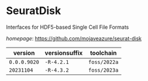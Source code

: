 # SeuratDisk

Interfaces for HDF5-based Single Cell File Formats

*homepage*: <https://github.com/mojaveazure/seurat-disk>

version | versionsuffix | toolchain
--------|---------------|----------
``0.0.0.9020`` | ``-R-4.2.1`` | ``foss/2022a``
``20231104`` | ``-R-4.3.2`` | ``foss/2023a``
